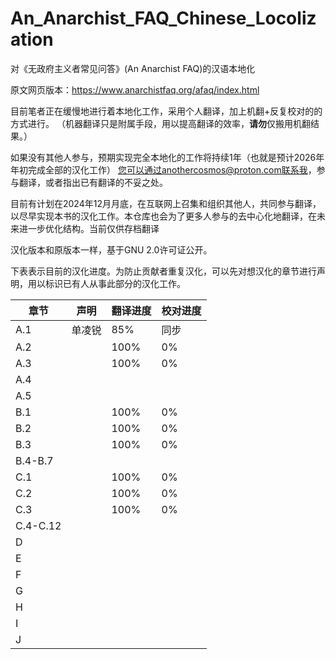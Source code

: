 # An_Anarchist_FAQ_Chinese_Locolization

对《无政府主义者常见问答》(An Anarchist FAQ)的汉语本地化

原文网页版本：https://www.anarchistfaq.org/afaq/index.html

目前笔者正在缓慢地进行着本地化工作，采用个人翻译，加上机翻+反复校对的的方式进行。
（机器翻译只是附属手段，用以提高翻译的效率，**请勿**仅搬用机翻结果。）

如果没有其他人参与，预期实现完全本地化的工作将持续1年（也就是预计2026年年初完成全部的汉化工作）
您可以通过anothercosmos@proton.com联系我，参与翻译，或者指出已有翻译的不妥之处。

目前有计划在2024年12月月底，在互联网上召集和组织其他人，共同参与翻译，以尽早实现本书的汉化工作。本仓库也会为了更多人参与的去中心化地翻译，在未来进一步优化结构。当前仅供存档翻译

汉化版本和原版本一样，基于GNU 2.0许可证公开。

下表表示目前的汉化进度。为防止贡献者重复汉化，可以先对想汉化的章节进行声明，用以标识已有人从事此部分的汉化工作。

| 章节  | 声明  | 翻译进度  | 校对进度  |
| --- | --- | --- | --- |
| A.1 | 单凌锐 | 85% | 同步   |
| A.2 |     | 100% | 0%  |
| A.3 |     | 100% | 0%   |
| A.4 |     |     |     |
| A.5 |     |     |     |
| B.1 |     | 100% | 0%   |
| B.2 |     | 100% | 0%   |
| B.3 |     | 100% | 0%   |
| B.4-B.7 |     |     |     |
| C.1 |     | 100% | 0%   |
| C.2 |     | 100% | 0%   |
| C.3 |     | 100% | 0%   |
| C.4-C.12 |     |     |     |
| D   |     |     |     |
| E   |     |     |     |
| F   |     |     |     |
| G   |     |     |     |
| H   |     |     |     |
| I   |     |     |     |
| J   |     |     |     |
